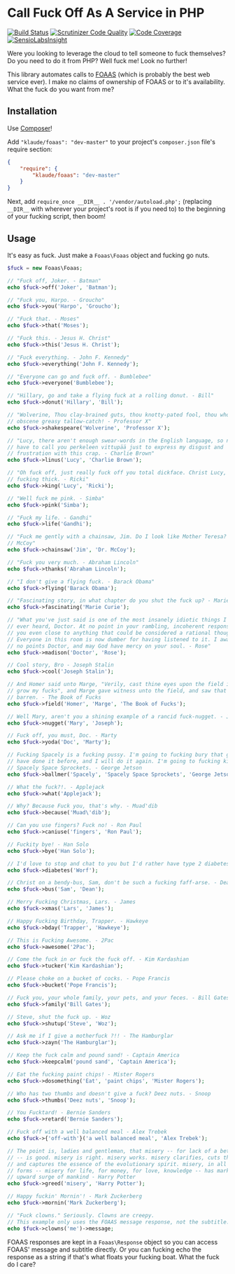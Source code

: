 Call Fuck Off As A Service in PHP
=================================

[![Build Status](https://travis-ci.org/klaude/foaas-php.png)](https://travis-ci.org/klaude/foaas-php)
[![Scrutinizer Code Quality](https://scrutinizer-ci.com/g/klaude/foaas-php/badges/quality-score.png?b=master)](https://scrutinizer-ci.com/g/klaude/foaas-php/?branch=master)
[![Code Coverage](https://scrutinizer-ci.com/g/klaude/foaas-php/badges/coverage.png?b=master)](https://scrutinizer-ci.com/g/klaude/foaas-php/?branch=master)
[![SensioLabsInsight](https://insight.sensiolabs.com/projects/63ce3ca8-730c-473a-8f73-dec32a7b7602/mini.png)](https://insight.sensiolabs.com/projects/63ce3ca8-730c-473a-8f73-dec32a7b7602)

Were you looking to leverage the cloud to tell someone to fuck themselves? Do you need to do it from PHP? Well fuck me! Look no further!

This library automates calls to [FOAAS](https://foaas.herokuapp.com/) (which is probably the best web service ever). I make no claims of ownership of FOAAS or to it's availability. What the fuck do you want from me?

Installation
------------
Use [Composer](http://getcomposer.org/)!

Add `"klaude/foaas": "dev-master"` to your project's `composer.json` file's require section:

```json
{
    "require": {
        "klaude/foaas": "dev-master"
    }
}
```

Next, add `require_once __DIR__ . '/vendor/autoload.php';` (replacing `__DIR__` with wherever your project's root is if you need to) to the beginning of your fucking script, then boom!

Usage
-----
It's easy as fuck. Just make a `Foaas\Foaas` object and fucking go nuts.

```php
$fuck = new Foaas\Foaas;

// "Fuck off, Joker. - Batman"
echo $fuck->off('Joker', 'Batman');

// "Fuck you, Harpo. - Groucho"
echo $fuck->you('Harpo', 'Groucho');

// "Fuck that. - Moses"
echo $fuck->that('Moses');

// "Fuck this. - Jesus H. Christ"
echo $fuck->this('Jesus H. Christ');

// "Fuck everything. - John F. Kennedy"
echo $fuck->everything('John F. Kennedy');

// "Everyone can go and fuck off. - Bumblebee"
echo $fuck->everyone('Bumblebee');

// "Hillary, go and take a flying fuck at a rolling donut. - Bill"
echo $fuck->donut('Hillary', 'Bill');

// "Wolverine, Thou clay-brained guts, thou knotty-pated fool, thou whoreson
// obscene greasy tallow-catch! - Professor X"
echo $fuck->shakespeare('Wolverine', 'Professor X');

// "Lucy, there aren't enough swear-words in the English language, so now I'll
// have to call you perkeleen vittupää just to express my disgust and
// frustration with this crap. - Charlie Brown"
echo $fuck->linus('Lucy', 'Charlie Brown');

// "Oh fuck off, just really fuck off you total dickface. Christ Lucy, you are
// fucking thick. - Ricki"
echo $fuck->king('Lucy', 'Ricki');

// "Well fuck me pink. - Simba"
echo $fuck->pink('Simba');

// "Fuck my life. - Gandhi"
echo $fuck->life('Gandhi');

// "Fuck me gently with a chainsaw, Jim. Do I look like Mother Teresa? - Dr.
// McCoy"
echo $fuck->chainsaw('Jim', 'Dr. McCoy');

// "Fuck you very much. - Abraham Lincoln"
echo $fuck->thanks('Abraham Lincoln');

// "I don't give a flying fuck. - Barack Obama"
echo $fuck->flying('Barack Obama');

// "Fascinating story, in what chapter do you shut the fuck up? - Marie Curie"
echo $fuck->fascinating('Marie Curie');

// "What you've just said is one of the most insanely idiotic things I have
// ever heard, Doctor. At no point in your rambling, incoherent response were
// you even close to anything that could be considered a rational thought.
// Everyone in this room is now dumber for having listened to it. I award you
// no points Doctor, and may God have mercy on your soul. - Rose"
echo $fuck->madison('Doctor', 'Rose');

// Cool story, Bro - Joseph Stalin
echo $fuck->cool('Joseph Stalin');

// And Homer said unto Marge, "Verily, cast thine eyes upon the field in which I
// grow my fucks", and Marge gave witness unto the field, and saw that it was
// barren. - The Book of Fucks
echo $fuck->field('Homer', 'Marge', 'The Book of Fucks');

// Well Mary, aren't you a shining example of a rancid fuck-nugget. - Joseph
echo $fuck->nugget('Mary', 'Joseph');

// Fuck off, you must, Doc. - Marty
echo $fuck->yoda('Doc', 'Marty');

// Fucking Spacely is a fucking pussy. I'm going to fucking bury that guy, I
// have done it before, and I will do it again. I'm going to fucking kill
// Spacely Space Sprockets. - George Jetson
echo $fuck->ballmer('Spacely', 'Spacely Space Sprockets', 'George Jetson');

// What the fuck?!. - Applejack
echo $fuck->what('Applejack');

// Why? Because Fuck you, that's why. - Muad'dib
echo $fuck->because('Muad\'dib');

// Can you use fingers? Fuck no! - Ron Paul
echo $fuck->caniuse('fingers', 'Ron Paul');

// Fuckity bye! - Han Solo
echo $fuck->bye('Han Solo');

// I'd love to stop and chat to you but I'd rather have type 2 diabetes. - Worf
echo $fuck->diabetes('Worf');

// Christ on a bendy-bus, Sam, don't be such a fucking faff-arse. - Dean
echo $fuck->bus('Sam', 'Dean');

// Merry Fucking Christmas, Lars. - James
echo $fuck->xmas('Lars', 'James');

// Happy Fucking Birthday, Trapper. - Hawkeye
echo $fuck->bday('Trapper', 'Hawkeye');

// This is Fucking Awesome. - 2Pac
echo $fuck->awesome('2Pac');

// Come the fuck in or fuck the fuck off. - Kim Kardashian
echo $fuck->tucker('Kim Kardashian');

// Please choke on a bucket of cocks. - Pope Francis
echo $fuck->bucket('Pope Francis');

// Fuck you, your whole family, your pets, and your feces. - Bill Gates
echo $fuck->family('Bill Gates');

// Steve, shut the fuck up. - Woz
echo $fuck->shutup('Steve', 'Woz');

// Ask me if I give a motherfuck ?!! - The Hamburglar
echo $fuck->zayn('The Hamburglar');

// Keep the fuck calm and pound sand! - Captain America
echo $fuck->keepcalm('pound sand', 'Captain America');

// Eat the fucking paint chips! - Mister Rogers
echo $fuck->dosomething('Eat', 'paint chips', 'Mister Rogers');

// Who has two thumbs and doesn't give a fuck? Deez nuts. - Snoop
echo $fuck->thumbs('Deez nuts', 'Snoop');

// You Fucktard! - Bernie Sanders
echo $fuck->retard('Bernie Sanders');

// Fuck off with a well balanced meal - Alex Trebek
echo $fuck->{'off-with'}('a well balanced meal', 'Alex Trebek');

// The point is, ladies and gentleman, that misery -- for lack of a better word
// -- is good. misery is right. misery works. misery clarifies, cuts through,
// and captures the essence of the evolutionary spirit. misery, in all of its
// forms -- misery for life, for money, for love, knowledge -- has marked the
// upward surge of mankind - Harry Potter
echo $fuck->greed('misery', 'Harry Potter');

// Happy fuckin' Mornin'! - Mark Zuckerberg
echo $fuck->mornin('Mark Zuckerberg');

// "Fuck clowns." Seriously. Clowns are creepy.
// This example only uses the FOAAS message response, not the subtitle.
echo $fuck->clowns('me')->message;
```

FOAAS responses are kept in a `Foaas\Response` object so you can access FOAAS' message and subtitle directly. Or you can fucking echo the response as a string if that's what floats your fucking boat. What the fuck do I care?
